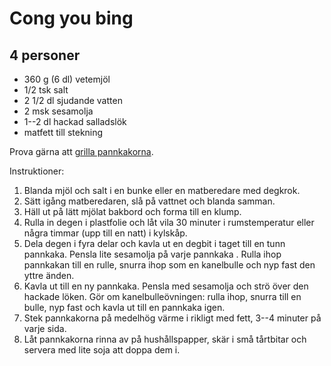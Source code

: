 # Cong you bing

## 4 personer

-   360 g (6 dl) vetemjöl
-   1/2 tsk salt
-   2 1/2 dl sjudande vatten
-   2 msk sesamolja
-   1--2 dl hackad salladslök
-   matfett till stekning

Prova gärna att [grilla
pannkakorna](http://www.seriouseats.com/2015/06/grill-your-scallion-pancakes-chinese-appetizer.html).

Instruktioner:

1.  Blanda mjöl och salt i en bunke eller en matberedare med degkrok.
2.  Sätt igång matberedaren, slå på vattnet och blanda samman.
3.  Häll ut på lätt mjölat bakbord och forma till en klump.
4.  Rulla in degen i plastfolie och låt vila 30 minuter i rumstemperatur
    eller några timmar (upp till en natt) i kylskåp.
5.  Dela degen i fyra delar och kavla ut en degbit i taget till en tunn
    pannkaka. Pensla lite sesamolja på varje pannkaka . Rulla ihop
    pannkakan till en rulle, snurra ihop som en kanelbulle och nyp fast
    den yttre änden.
6.  Kavla ut till en ny pannkaka. Pensla med sesamolja och strö över den
    hackade löken. Gör om kanelbulleövningen: rulla ihop, snurra till en
    bulle, nyp fast och kavla ut till en pannkaka igen.
7.  Stek pannkakorna på medelhög värme i rikligt med fett, 3--4 minuter
    på varje sida.
8.  Låt pannkakorna rinna av på hushållspapper, skär i små tårtbitar och
    servera med lite soja att doppa dem i.
